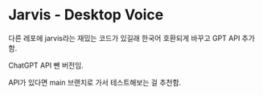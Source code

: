# Jarvis - Desktop Voice

다른 레포에 jarvis라는 재밌는 코드가 있길래 한국어 호환되게 바꾸고 GPT API 추가함.

ChatGPT API 뺀 버전임.

API가 있다면 main 브랜치로 가서 테스트해보는 걸 추천함.